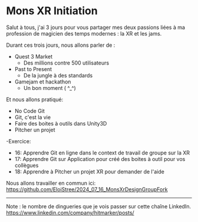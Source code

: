 # Mons XR Initiation

Salut à tous, j'ai 3 jours pour vous partager mes deux passions liées à ma profession de magicien des temps modernes : la XR et les jams.

Durant ces trois jours, nous allons parler de :
- Quest 3 Market
  - Des millions contre 500 utilisateurs
- Past to Present
  - De la jungle à des standards
- Gamejam et hackathon
  - Un bon moment ( ^_^)

Et nous allons pratiqué:
-  No Code Git
  - Git, c'est la vie
- Faire des boites à outils dans Unity3D
- Pitcher un projet


-Exercice:
- 16: Apprendre Git en ligne dans le context de travail de groupe sur la XR
- 17: Apprendre Git sur Application pour créé des boites à outil pour vos collègues
- 18: Apprendre à Pitcher un projet XR pour demander de l'aide

Nous allons travailler en commun ici:
https://github.com/EloiStree/2024_07_16_MonsXrDesignGroupFork

-------------------
Note : le nombre de dingueries que je vois passer sur cette chaîne LinkedIn.  
https://www.linkedin.com/company/hitmarker/posts/
